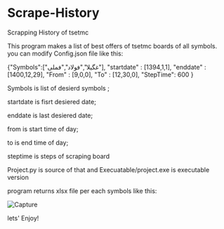 # Scrape-History
Scrapping History of tsetmc

This program makes a list of best offers of tsetmc boards of all symbols.
you can modify Config.json file like this:

{"Symbols":["غگیلا","فولاد","فملی"],
"startdate" : [1394,1,1],
"enddate" : [1400,12,29],
"From" : [9,0,0],
"To" : [12,30,0],
"StepTime": 600
}

Symbols is list of desierd symbols ; 

startdate is fisrt desiered date;

enddate is last desiered date;

from is start time of day;

to is end time of day;

steptime is steps of scraping board

Project.py is source of that and Execuatable/project.exe is executable version

program returns xlsx file per each symbols like this:

![Capture](https://user-images.githubusercontent.com/104124540/221358136-19fb2865-d035-430e-938f-b66f8ae15ac6.JPG)

lets' Enjoy!
